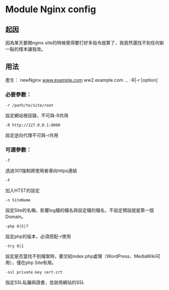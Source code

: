 # Module Nginx config

## 起因
因為某天要開nginx site的時候覺得要打好多指令就算了，我竟然還找不到任何新一點的樣本讓我改。

## 用法
產生：
    newNginx www.example.com ww2.example.com ... -R|-r [option]

### 必要參數：
    -r /path/to/site/root
設定網站根目錄，不可與-R共用

    -R http://127.0.0.1:8080
設定逆向代理不可與-r共用

### 可選參數：
    -f
透過301強制將使用者導向https連結

    -F
加入HTST的設定

    -n SiteName
設定Site的名稱，影響log檔的檔名與設定檔的檔名，不設定預設就是第一個Domain。

    -php 0|5|7
設定php的版本，必須搭配-r使用

    -try 0|1
設定是否當找不到檔案時，要交給index.php處理（WordPress、MediaWiki可用），僅在php Site有用。

    -ssl private.key cert.crt
指定SSL私鑰與證書，並啟用網站的SSL

